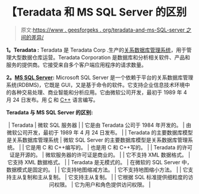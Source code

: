 # 【Teradata 和 MS SQL Server 的区别

> 原文:[https://www . geesforgeks . org/teradata-and-ms-SQL-server 之间的差异/](https://www.geeksforgeeks.org/difference-between-teradata-and-ms-sql-server/)

**1。Teradata :**
Teradata 是 Teradata Corp .生产的[关系数据库管理系统](https://www.geeksforgeeks.org/rdbms-full-form/)，用于管理大型数据仓库运营。Teradata Corporation 是数据库和分析相关软件、产品和服务的提供商。它接受来自多个客户端应用程序的请求数量。

**2。[MS SQL Server](https://www.geeksforgeeks.org/introduction-of-ms-sql-server/):**
Microsoft SQL Server 是一个依赖于平台的关系数据库管理系统(RDBMS)，它既是 GUI，又是基于命令的软件。它支持企业信息技术环境中的各种交易处理、商业智能和分析应用。它由微软公司开发，最初于 1989 年 4 月 24 日发布。用 [C](https://www.geeksforgeeks.org/c-programming-language/) 和 [C++](https://www.geeksforgeeks.org/c-plus-plus/) 语言编写。

**Teradata 与 MS SQL Server 的区别:**

<center>

| Teradata | 微软 SQL 服务器 |
| 它是由 Teradata 公司于 1984 年开发的。 | 由微软公司开发，最初于 1989 年 4 月 24 日发布。 |
| Teradata 的主要数据库模型是关系数据库管理系统 | 微软 SQL Server 的主要数据库模型是关系数据库管理系统。 |
| 它是用 C 和 C++编写的。 | 也是用 C 和 C++写的。 |
| Teradata 的许可证是开源的。 | 微软服务器的许可证是商业的。 |
| 它不支持 XML 数据格式。 | 它支持 XML 数据格式。 |
| Teradata 是无模式的。 | 在微软的 SQL Server 中，数据模式是固定的。 |
| 它支持地图缩减方法。 | 它不支持地图缩小方法。 |
| 它支持主从复制和主从复制。 | 它支持主从复制。 |
| 它根据 SQL 标准提供细粒度的访问权限。 | 它为用户和角色提供访问权限。 |

</center>